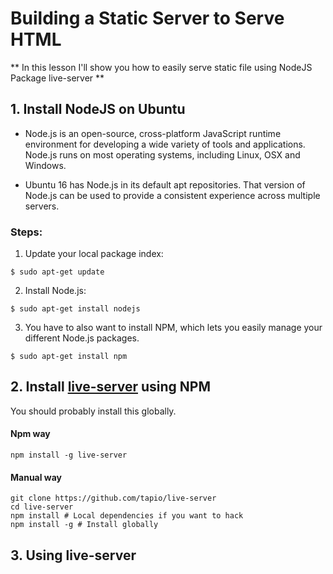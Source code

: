 # Building a Static Server to Serve HTML

** In this lesson I'll show you how to easily serve static file using NodeJS Package live-server **

## 1. Install NodeJS on Ubuntu

* Node.js is an open-source, cross-platform JavaScript runtime environment for developing a wide variety of tools and applications. Node.js runs on most operating systems, including Linux, OSX and Windows.

* Ubuntu 16 has Node.js in its default apt repositories. That version of Node.js can be used to provide a consistent experience across multiple servers.

### Steps:
1. Update your local package index:
```
$ sudo apt-get update
```
2. Install Node.js:
```
$ sudo apt-get install nodejs
```
3. You have to also want to install NPM, which lets you easily manage your different Node.js packages.
```
$ sudo apt-get install npm
```

## 2. Install [live-server](https://www.npmjs.com/package/live-server) using NPM

You should probably install this globally.

#### Npm way
  ```
  npm install -g live-server
  ```
#### Manual way
```
git clone https://github.com/tapio/live-server
cd live-server
npm install # Local dependencies if you want to hack
npm install -g # Install globally
```
## 3. Using live-server
